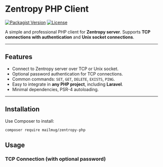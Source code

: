 # Zentropy PHP Client

[![Packagist Version](https://img.shields.io/packagist/v/mailmug/zentropy-php)](https://packagist.org/packages/mailmug/zentropy-php)
[![License](https://img.shields.io/packagist/l/mailmug/zentropy-php)](LICENSE)

A simple and professional PHP client for **Zentropy server**. Supports **TCP connections with authentication** and **Unix socket connections**.

---

## Features

- Connect to Zentropy server over TCP or Unix socket.
- Optional password authentication for TCP connections.
- Common commands: `SET`, `GET`, `DELETE`, `EXISTS`, `PING`.
- Easy to integrate in **any PHP project**, including **Laravel**.
- Minimal dependencies, PSR-4 autoloading.

---

## Installation

Use Composer to install:

```bash
composer require mailmug/zentropy-php
```

## Usage

### TCP Connection (with optional password)